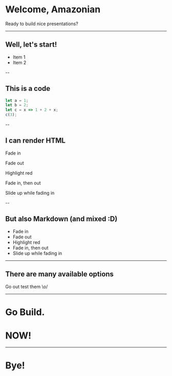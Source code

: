 <!-- .slide: data-background="/aws_reveal/backgrounds/nologo_pattern_squid_ink.png" -->

# Welcome, Amazonian

Ready to build nice presentations?

---
<!-- .slide: data-background="#ff9900" -->

## Well, let's start!

- Item 1 <!-- .element: class="fragment" data-fragment-index="2" -->
- Item 2 <!-- .element: class="fragment" data-fragment-index="1" -->

--

## This is a code

```js [1-2|3|4]
let a = 1;
let b = 2;
let c = x => 1 + 2 + x;
c(3);
```
--

## I can render HTML

<p class="fragment">Fade in</p>
<p class="fragment fade-out">Fade out</p>
<p class="fragment highlight-red">Highlight red</p>
<p class="fragment fade-in-then-out">Fade in, then out</p>
<p class="fragment fade-up">Slide up while fading in</p>

--

## But also Markdown (and mixed :D)

- Fade in <!-- .element: class="fragment" -->
- Fade out <!-- .element: class="fragment fade-out" -->
- Highlight red <!-- .element: class="fragment highlight-red" -->
- Fade in, then out <!-- .element: class="fragment fade-in-then-out" -->
- Slide up while fading in <!-- .element: class="fragment fade-up" -->

---

## There are many available options

Go out test them \o/

---

<!-- .slide: data-background-image="https://media.giphy.com/media/3ZALZoBtI1KJa/giphy.gif" -->

# Go Build. <!-- .element: class="fragment fg-white" -->

# NOW! <!-- .element: class="fragment fg-white" -->

---

# Bye!
